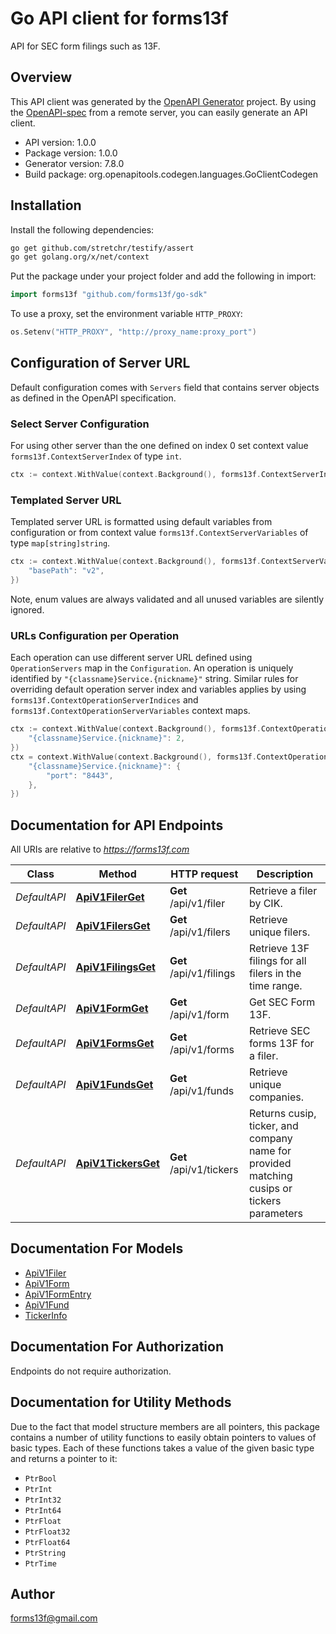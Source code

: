 # Go API client for forms13f

API for SEC form filings such as 13F.

## Overview
This API client was generated by the [OpenAPI Generator](https://openapi-generator.tech) project.  By using the [OpenAPI-spec](https://www.openapis.org/) from a remote server, you can easily generate an API client.

- API version: 1.0.0
- Package version: 1.0.0
- Generator version: 7.8.0
- Build package: org.openapitools.codegen.languages.GoClientCodegen

## Installation

Install the following dependencies:

```sh
go get github.com/stretchr/testify/assert
go get golang.org/x/net/context
```

Put the package under your project folder and add the following in import:

```go
import forms13f "github.com/forms13f/go-sdk"
```

To use a proxy, set the environment variable `HTTP_PROXY`:

```go
os.Setenv("HTTP_PROXY", "http://proxy_name:proxy_port")
```

## Configuration of Server URL

Default configuration comes with `Servers` field that contains server objects as defined in the OpenAPI specification.

### Select Server Configuration

For using other server than the one defined on index 0 set context value `forms13f.ContextServerIndex` of type `int`.

```go
ctx := context.WithValue(context.Background(), forms13f.ContextServerIndex, 1)
```

### Templated Server URL

Templated server URL is formatted using default variables from configuration or from context value `forms13f.ContextServerVariables` of type `map[string]string`.

```go
ctx := context.WithValue(context.Background(), forms13f.ContextServerVariables, map[string]string{
	"basePath": "v2",
})
```

Note, enum values are always validated and all unused variables are silently ignored.

### URLs Configuration per Operation

Each operation can use different server URL defined using `OperationServers` map in the `Configuration`.
An operation is uniquely identified by `"{classname}Service.{nickname}"` string.
Similar rules for overriding default operation server index and variables applies by using `forms13f.ContextOperationServerIndices` and `forms13f.ContextOperationServerVariables` context maps.

```go
ctx := context.WithValue(context.Background(), forms13f.ContextOperationServerIndices, map[string]int{
	"{classname}Service.{nickname}": 2,
})
ctx = context.WithValue(context.Background(), forms13f.ContextOperationServerVariables, map[string]map[string]string{
	"{classname}Service.{nickname}": {
		"port": "8443",
	},
})
```

## Documentation for API Endpoints

All URIs are relative to *https://forms13f.com*

Class | Method | HTTP request | Description
------------ | ------------- | ------------- | -------------
*DefaultAPI* | [**ApiV1FilerGet**](docs/DefaultAPI.md#apiv1filerget) | **Get** /api/v1/filer | Retrieve a filer by CIK.
*DefaultAPI* | [**ApiV1FilersGet**](docs/DefaultAPI.md#apiv1filersget) | **Get** /api/v1/filers | Retrieve unique filers.
*DefaultAPI* | [**ApiV1FilingsGet**](docs/DefaultAPI.md#apiv1filingsget) | **Get** /api/v1/filings | Retrieve 13F filings for all filers in the time range.
*DefaultAPI* | [**ApiV1FormGet**](docs/DefaultAPI.md#apiv1formget) | **Get** /api/v1/form | Get SEC Form 13F.
*DefaultAPI* | [**ApiV1FormsGet**](docs/DefaultAPI.md#apiv1formsget) | **Get** /api/v1/forms | Retrieve SEC forms 13F for a filer.
*DefaultAPI* | [**ApiV1FundsGet**](docs/DefaultAPI.md#apiv1fundsget) | **Get** /api/v1/funds | Retrieve unique companies.
*DefaultAPI* | [**ApiV1TickersGet**](docs/DefaultAPI.md#apiv1tickersget) | **Get** /api/v1/tickers | Returns cusip, ticker, and company name for provided matching cusips or tickers parameters


## Documentation For Models

 - [ApiV1Filer](docs/ApiV1Filer.md)
 - [ApiV1Form](docs/ApiV1Form.md)
 - [ApiV1FormEntry](docs/ApiV1FormEntry.md)
 - [ApiV1Fund](docs/ApiV1Fund.md)
 - [TickerInfo](docs/TickerInfo.md)


## Documentation For Authorization

Endpoints do not require authorization.


## Documentation for Utility Methods

Due to the fact that model structure members are all pointers, this package contains
a number of utility functions to easily obtain pointers to values of basic types.
Each of these functions takes a value of the given basic type and returns a pointer to it:

* `PtrBool`
* `PtrInt`
* `PtrInt32`
* `PtrInt64`
* `PtrFloat`
* `PtrFloat32`
* `PtrFloat64`
* `PtrString`
* `PtrTime`

## Author

forms13f@gmail.com

